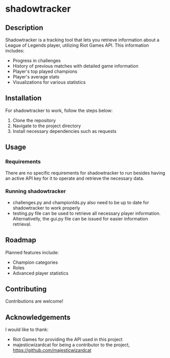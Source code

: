# shadowtracker

## Description
Shadowtracker is a tracking tool that lets you retrieve information about a League of Legends player, utilizing Riot Games API. This information includes:
- Progress in challenges
- History of previous matches with detailed game information
- Player's top played champions
- Player's average stats
- Visualizations for various statistics

## Installation
For shadowtracker to work, follow the steps below:
1. Clone the repository
2. Navigate to the project directory
3. Install necessary dependencies such as requests

## Usage

### Requirements
There are no specific requirements for shadowtracker to run besides having an active API key for it to operate and retrieve the necessary data. 

### Running shadowtracker
- challenges.py and championIds.py also need to be up to date for shadowtracker to work properly
- testing.py file can be used to retrieve all necessary player information. Alternativelly, the gui.py file can be issued for easier information retrieval.

## Roadmap
Planned features include:
- Champion categories
- Roles
- Advanced player statistics

## Contributing
Contributions are welcome!

## Acknowledgements
I would like to thank:
- Riot Games for providing the API used in this project
- majesticwizardcat for being a contributor to the project, https://github.com/majesticwizardcat

